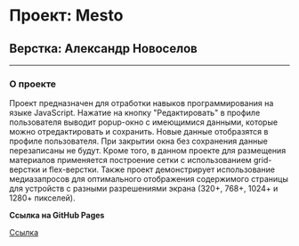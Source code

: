 # Проект: Mesto
## Верстка: Александр Новоселов
---

### О проекте
Проект предназначен для отработки навыков программирования на языке JavaScript. 
Нажатие на кнопку "Редактировать" в профиле пользователя выводит popup-окно с имеющимися данными, которые можно отредактировать и сохранить. 
Новые данные отобразятся в профиле пользователя. При закрытии окна без сохранения данные перезаписаны не будут. 
Кроме того, в данном проекте для размещения материалов применяется построение сетки с использованием grid-верстки и flex-верстки. 
Также проект демонстрирует использование медиазапросов для оптимального отображения содержимого страницы для устройств с разными разрешениями экрана (320+, 768+, 1024+ и 1280+ пикселей). 


**Ссылка на GitHub Pages**

[Ссылка](https://alexander-nov.github.io/russian-travel/index.html)

